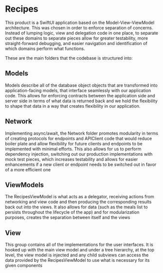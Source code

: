 # Recipes

This product is a SwiftUI application based on the Model-View-ViewModel architecture. This was chosen in order to enforce separation of concerns. Instead of lumping logic, view and delegation code in one place, to separate out these domains to separate pieces allow for greater testability, more straight-forward debugging, and easier navigation and identification of which domains perform what functions. 

These are the main folders that the codebase is structured into:

## Models
Models describe all of the database object objects that are transformed into application-facing models, that interface seamlessly with our application code. This allows for enforcing contracts between the application side and server side in terms of what data is returned back and we hold the flexibility to shape that data in a way that creates flexibility in our application.

## Network
Implementing async/await, the Network folder promotes modularity in terms of creating protocols for endpoints and APIClient code that would reduce boiler plate and allow flexibility for future clients and endpoints to be implemented with minimal efforts. This also allows for us to perform dependency injection, switching out our production implementations with mock test pieces, which increases testability and allows for easier enhancements if a new client or endpoint needs to be switched out in favor of a more efficient one

## ViewModels
The RecipesViewModel is what acts as a delegator, receiving actions from networking and view code and then producing the corresponding results back out into the views. It also allows for data (such as the meals list to persists throughout the lifecycle of the app) and for modularization purposes, creates the separation between itself and the views

## View
This group contains all of the implementations for the user interfaces. It is hooked up with the main view model and under a tree hierarchy, at the top level, the view model is injected and any child subviews can access the data provided by the RecipesViewModel to use what is necessary for its given components